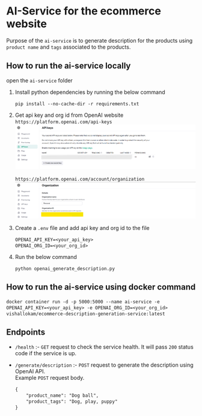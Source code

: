 # AI-Service for the ecommerce website
Purpose of the `ai-service` is to generate description for the products using `product name` and `tags` associated to the products.

## How to run the ai-service locally
open the `ai-service` folder
1. Install python dependencies by running the below command
    ```
    pip install --no-cache-dir -r requirements.txt
    ```

2. Get api key and org id from OpenAI website  
    `https://platform.openai.com/api-keys`  
    ![Api key](https://github.com/VishalLokam/microservice-application-with-openai/blob/main/ai-service/assets/images/api_key.png)  

    `https://platform.openai.com/account/organization`  
    ![Organisation id](https://github.com/VishalLokam/microservice-application-with-openai/blob/main/ai-service/assets/images/org_id.png)

3. Create a `.env` file and add api key and org id to the file
    ```
    OPENAI_API_KEY=<your_api_key>
    OPENAI_ORG_ID=<your_org_id>
    ```

4. Run the below command  
    ```
    python openai_generate_description.py
    ```

## How to run the ai-service using docker command
```
docker container run -d -p 5000:5000 --name ai-service -e OPENAI_API_KEY=<your_api_key> -e OPENAI_ORG_ID=<your_org_id> vishallokam/ecommerce-description-generation-service:latest
```

## Endpoints
- `/health` :- `GET` request to check the service health. It will pass `200` status code if the service is up.  

- `/generate/description` :- `POST` request to generate the description using OpenAI API.  
Example `POST` request body.  
    ```
    {
        "product_name": "Dog ball",
        "product_tags": "Dog, play, puppy"
    }
    ```